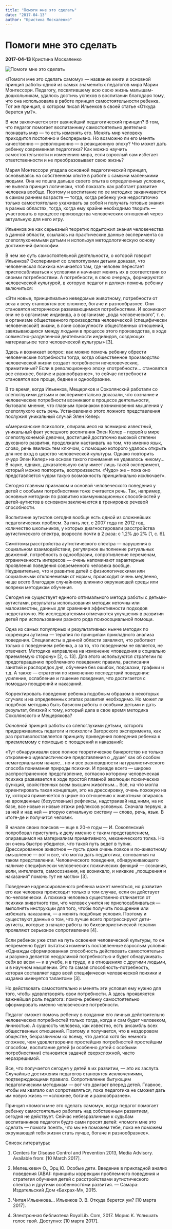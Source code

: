 ```yaml
---
title: "Помоги мне это сделать"
date: "2017-04-13"
author: "Кристина Москаленко"
---
```


# Помоги мне это сделать

**2017-04-13** Кристина Москаленко

![Помоги мне это сделать](http://www.kraskizhizni.com/f/image/montessori-knigi-video.jpg)

«Помоги мне это сделать самому» — название книги и основной принцип работы одной из самых знаменитых педагогов мира Марии Монтессори. Педагогу, посвятившему всю свою жизнь малышам-дошкольникам, удалось достичь успехов в воспитании благодаря тому, что она использовала в работе принцип самостоятельности ребенка. Тот же принцип, о котором писал Ильенков в своей статье «Откуда берется ум?».

В чем заключается этот важнейший педагогический принцип? В том, что педагог помогает воспитаннику самостоятельно деятельно познавать мир — то есть изменять его. Менять мир человеку приходится постоянно и беспрерывно. Но возможно ли его менять качественно — революционно — в реакционную эпоху? Что может дать ребенку современная педагогика? Как можно научить самостоятельности и изменению мира, если взрослый сам избегает ответственности и не преобразовывает свою жизнь?

Мария Монтессори угадала основной педагогический принцип, основываясь на собственном опыте в работе с самыми маленькими людьми. Она не пошла дальше своего опыта в определенных условиях, не вывела принцип логически, чтоб показать как работает развитие человека вообще. Поэтому и воспитание по ее методике заканчивается в самом раннем возрасте — тогда, когда ребенку уже недостаточно только самостоятельно ухаживать за собой и получать готовые знания в разных областях, тогда, когда ему крайне необходимо творить — участвовать в процессе производства человеческих отношений через актуальную для него игру.

Ильенков же как серьезный теоретик подытожил знания человечества в данной области, ссылаясь на практические данные эксперимента со слепоглухонемыми детьми и используя методологическую основу достижений философии.

В чем же суть самостоятельной деятельности, о которой говорит Ильенков? Эксперимент со слепоглухими детьми доказал, что человеческая психика начинается там, где человек перестает приспосабливаться к условиям и начинает менять их в соответствии со своими потребностями. А потребности, в свою очередь, формируются человеческой культурой, в которую педагог и должен помочь ребенку включиться:

«Эти новые, принципиально неведомые животному, потребности от века к веку становятся все сложнее, богаче и разнообразнее. Они становятся исторически развивающимися потребностями. И возникают они не в организме индивида, а в организме „рода человеческого“, т. е. в организме общественного производства человеческой (специфически человеческой!) жизни, в лоне совокупности общественных отношений, завязывающихся между людьми в процессе этого производства, в ходе совместно-разделенной деятельности индивидов, создающих материальное тело человеческой культуры» [3].

Здесь и возникает вопрос: как можно помочь ребенку обрести человеческие потребности тогда, когда общественное производство человеческой жизни создает потребности нечеловеческие, примитивные? Если в революционную эпоху «потребности… становятся все сложнее, богаче и разнообразнее», то сейчас потребности становятся все проще, беднее и однообразнее.

В то время, когда Ильенков, Мещеряков и Соколянский работали со слепоглухими детьми и экспериментально доказали, что сознание и человеческие потребности возникают в процессе деятельности, бытовало мнение, что главным признаком возникновения мышления у слепоглухого есть речь. Установлению этого ложного представления послужил уникальный случай Элен Келер:

«Американские психологи, опиравшиеся на всемирно известный, уникальный факт успешного воспитания Элен Келер – первой в мире слепоглухонемой девочки, достигшей достаточно высокой степени духовного развития, продолжали настаивать на том, что именно язык, слово, речь явились тем ключом, с помощью которого удалось открыть для нее вход в царство человеческой культуры. Однако повторить «чудо Элен Келер» на основе такого понимания не удавалось никому… В науке, однако, доказательную силу имеет лишь такой эксперимент, который можно повторить, воспроизвести. «Чудо» же – пока оно представляется чудом такую возможность принципиально исключает».

Сегодня главным признаком и основой человеческого поведения у детей с особыми потребностями тоже считается речь. Так, например, основные методики по развитию коммуникационных способностей у детей-аутистов в основном заключаются в тренировке речевой способности.

Воспитание аутистов сегодня вообще есть одной из сложнейших педагогических проблем. За пять лет, с 2007 года по 2012 год, количество школьников, у которых диагностировали расстройства аутистического спектра, возросло почти в 2 раза: с 1,2% до 2% [1, с. 6].

Симптомы расстройства аутистического спектра — нарушения в социальном взаимодействии, регулярное выполнение ритуальных движений, потребность в однообразии, сопротивление переменам, ограниченность интересов — очень напоминают характерные проявления поведения современного человека вообще. Неудивительно, что и развитие детей с физиологическими или социальными отклонениями от нормы, происходит очень медленно, чаще всего благодаря случайному влиянию окружающей среды или вопреки методикам обучения.

Сегодня не существует единого оптимального метода работы с детьми-аутистами, результаты использования методик неточны или малоизвестны, данных для сравнения эффективности подходов недостаточно. Но исследователями отмечаются улучшения в развитии детей при использовании разного рода психосоциальной помощи.

Одна из самых популярных и результативных нынче методик по коррекции аутизма — терапия по принципам прикладного анализа поведения. Специалисты в данной области заявляют, что работают только с поведением ребенка, а за то, что поведением не является, не отвечают. Методика направлена на изменение «поведения в социально приемлемую сторону» [2, с. 13]. Для этого используются стратегии по предотвращению проблемного поведения: правила, расписания занятий и распорядок дня, обучение без ошибок, подсказки, графики и т.д. А также — стратегии по изменению последствий поведения: усиление, ослабление и гашение поведения, что достигается с помощью поощрений и наказаний.

Корректировать поведение ребенка подобным образом в некоторых случаях и на определенных этапах развития необходимо. Но может ли подобная методика быть базисом работы с особыми детьми и дать результат, близкий к тому, который дала в свое время методика Соколянского и Мещерякова?

Основной принцип работы со слепоглухими детьми, которого придерживались педагоги и психологи Загорского эксперимента, как раз противопоставляется принципу приведения поведения ребенка к приемлемому с помощью с поощрений и наказаний:

«Тут обнаруживали свое полное теоретическое банкротство не только откровенно идеалистические представления о „душе“ как об особом нематериальном начале… но и все разновидности натуралистического способа понимания природы психики. И прежде всего — широко распространенное представление, согласно которому человеческая психика развивается в ходе простой плавной эволюции психических функций, свойственных всем высшим животным… Всё, на что могла ориентировать такая концепция, это на дрессировку, очень похожую на ту, которая применяется в цирке по отношению к животным: опираясь на врожденные (безусловные) рефлексы, надстраивай над ними, на их базе, все новые и новые этажи рефлексов условных. Сначала первую, а за ней и над ней — вторую сигнальную систему — слово, речь, язык. В итоге-де и получится человек.

В начале своих поисков — еще в 20-е годы — И. Соколянский попробовал приступить к делу именно с таким представлением, опиравшимся на материализм примитивного, механического толка. Но он очень быстро убедился, что такой путь ведет в тупик. Дрессированное животное — пусть даже очень ловкое и по-животному смышленое — вот и все, что могла дать педагогика, основанная на таком представлении. Человеческого поведения, обнаруживающего наличие специфически человеческих психических функций — сознания, воли, интеллекта, самосознания, не возникало, и никакие „поощрения и наказания“ помочь тут не могли» [3].

Поведение надрессированного ребенка может меняться, но развитие его как человека происходит только в том случае, если он действует по-человечески. А психика человека существенно отличается от психики животного тем, что человек учится не приспосабливаться — выполнять инструкции для того, чтобы получить поощрение или избежать наказания, — а менять подобные условия. Поэтому и существуют данные о том, что лучше всего прогрессируют дети-аутисты, которые в начале работы по бихевиористической терапии проявляют серьезное сопротивление [4].

Если ребенок уже стал на путь освоения человеческой культуры, то он непременно будет пытаться изменить поставленные взрослым условия: «Однажды сформированная способность действовать самостоятельно и разумно делается неодолимой потребностью и будет обнаруживать себя во всем — и в учебе, и в труде, и в отношениях с другими людьми, и в научном мышлении. Это та самая способность-потребность, которая составляет ядро всей специфически человеческой психики и издавна именуется талантом» [3].

Но действовать самостоятельно и менять эти условия ему нужно для того, чтобы удовлетворять свои потребности. А здесь проявляется важнейшая роль педагога: помочь ребенку самостоятельно сформировать именно человеческие потребности.

Педагог сможет помочь ребенку в создании его личных действительно человеческих потребностей только тогда, когда и сам будет человеком, личностью. А сущность человека, как известно, есть ансамбль всех общественных отношений. Поэтому и получается, что в нездоровом обществе, безразличном ко всему, что дается хотя бы немного сложнее, чем удовлетворение простейших потребностей простейшим способом, воспитание детей (и особенно детей с особыми потребностями) становится задачей сверхсложной, часто неразрешимой.

Все, что получается сегодня у детей в их развитии, — это их заслуга. Случайные достижения педагогов становятся исключениями, подтверждающими правило. Сопротивление бытующим педагогическим методикам — вот что двигает вперед детей. Главное, чтобы им хватало сил сопротивляться, пока педагогика не сможет дать им новую жизнь — «сложнее, богаче и разнообразнее».

Принцип «помоги мне это сделать самому», когда педагог помогает ребенку самостоятельно работать над собственным развитием, сегодня не действует. Сейчас небезразличные к судьбам воспитанников педагоги будто сами просят детей: «помоги мне это сделать — помоги понять, что мы не поможем тебе, пока не поможем окружающей тебя жизни стать лучше, богаче и разнообразнее».

Список литературы:

1. Centers for Disease Control and Prevention 2013, Media Advisory. Available from: [10 March 2017].

2. Мелешкевич О., Эрц Ю. Особые дети. Введение в прикладной анализ поведения (АВА): принципы коррекции проблемного поведения и стратегия обучения детей с расстройствами аутистического спектра и другими особенностями развития. — Самара: Издательский Дом «Бахрах-М», 2015.

3. Читая Ильенкова… Ильенков Э. В. Откуда берется ум? [10 марта 2017].

4. Электронная библиотека RoyalLib. Com, 2017. Морис К. Услышать голос твой. Доступно: [10 марта 2017].